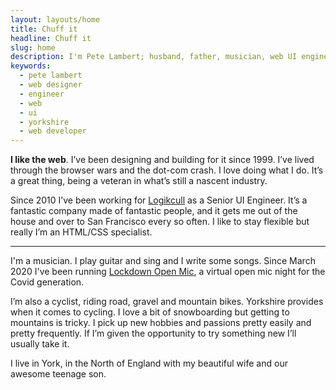 ```yaml
---
layout: layouts/home
title: Chuff it
headline: Chuff it
slug: home
description: I'm Pete Lambert; husband, father, musician, web UI engineer and keen cyclist from Yorkshire. This is where things land when they fall out of my head.
keywords:
  - pete lambert
  - web designer
  - engineer
  - web
  - ui
  - yorkshire
  - web developer
---
```


**I like the web**. I’ve been designing and building for it since 1999. I’ve lived through the browser wars and the dot-com crash. I love doing what I do. It’s a great thing, being a veteran in what’s still a nascent industry.

Since 2010 I’ve been working for [Logikcull](https://logikcull.com) as a Senior UI Engineer. It’s a fantastic company made of fantastic people, and it gets me out of the house and over to San Francisco every so often. I like to stay flexible but really I’m an HTML/CSS specialist.

---

I'm a musician. I play guitar and sing and I write some songs. Since March 2020 I've been running [Lockdown Open Mic](https://lockdownopenmic.club), a virtual open mic night for the Covid generation.

I’m also a cyclist, riding road, gravel and mountain bikes. Yorkshire provides when it comes to cycling. I love a bit of snowboarding but getting to mountains is tricky. I pick up new hobbies and passions pretty easily and pretty frequently. If I’m given the opportunity to try something new I’ll usually take it.

I live in York, in the North of England with my beautiful wife and our awesome teenage son.
